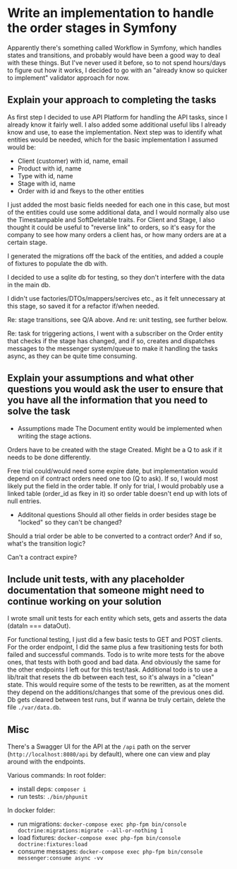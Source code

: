# Write an implementation to handle the order stages in Symfony

Apparently there's something called Workflow in Symfony, which handles states and transitions,
and probably would have been a good way to deal with these things. But I've never used it before,
so to not spend hours/days to figure out how it works, I decided to go with an
"already know so quicker to implement" validator approach for now.

## Explain your approach to completing the tasks

As first step I decided to use API Platform for handling the API tasks, since I already know it fairly well.
I also added some additional useful libs I already know and use, to ease the implementation.
Next step was to identify what entities would be needed, which for the basic implementation I assumed would be:
- Client (customer) with id, name, email
- Product with id, name
- Type with id, name
- Stage with id, name
- Order with id and fkeys to the other entities

I just added the most basic fields needed for each one in this case, but most of the entities could use
some additional data, and I would normally also use the Timestampable and SoftDeletable traits.
For Client and Stage, I also thought it could be useful to "reverse link" to orders,
so it's easy for the company to see how many orders a client has, or how many orders are at a certain stage.

I generated the migrations off the back of the entities, and added a couple of fixtures to populate the db with.

I decided to use a sqlite db for testing, so they don't interfere with the data in the main db.

I didn't use factories/DTOs/mappers/sercives etc., as it felt unnecessary at this stage,
so saved it for a refactor if/when needed.

Re: stage transitions, see Q/A above. And re: unit testing, see further below.

Re: task for triggering actions, I went with a subscriber on the Order entity that checks if the stage has changed, and if so, creates and dispatches messages to the messenger system/queue to make it handling the tasks async, as they can be quite time consuming.

## Explain your assumptions and what other questions you would ask the user to ensure that you have all the information that you need to solve the task

- Assumptions made
The Document entity would be implemented when writing the stage actions.

Orders have to be created with the stage Created. Might be a Q to ask if it needs to be done differently.

Free trial could/would need some expire date, but implementation would depend on if contract orders need one too (Q to ask). If so, I would most likely put the field in the order table. If only for
trial, I would probably use a linked table (order_id as fkey in it) so order table doesn't end up with lots
of null entries.

- Additonal questions
Should all other fields in order besides stage be "locked" so they can't be changed?

Should a trial order be able to be converted to a contract order? And if so, what's the transition logic?

Can't a contract expire?

## Include unit tests, with any placeholder documentation that someone might need to continue working on your solution

I wrote small unit tests for each entity which sets, gets and asserts the data (dataIn === dataOut).

For functional testing, I just did a few basic tests to GET and POST clients. For the order endpoint,
I did the same plus a few trasitioning tests for both failed and successful commands.
Todo is to write more tests for the above ones, that tests with both good and bad data.
And obviously the same for the other endpoints I left out for this test/task.
Additional todo is to use a lib/trait that resets the db between each test, so it's always in a "clean"
state. This would require some of the tests to be rewritten, as at the moment they depend on the
additions/changes that some of the previous ones did.
Db gets cleared between test runs, but if wanna be truly certain, delete the file `./var/data.db`.

## Misc

There's a Swagger UI for the API at the `/api` path on the server (`http://localhost:8080/api` by default),
where one can view and play around with the endpoints.

Various commands:
In root folder:
- install deps: `composer i`
- run tests: `./bin/phpunit`

In docker folder:
- run migrations: `docker-compose exec php-fpm bin/console doctrine:migrations:migrate --all-or-nothing 1`
- load fixtures: `docker-compose exec php-fpm bin/console doctrine:fixtures:load`
- consume messages: `docker-compose exec php-fpm bin/console messenger:consume async -vv`

